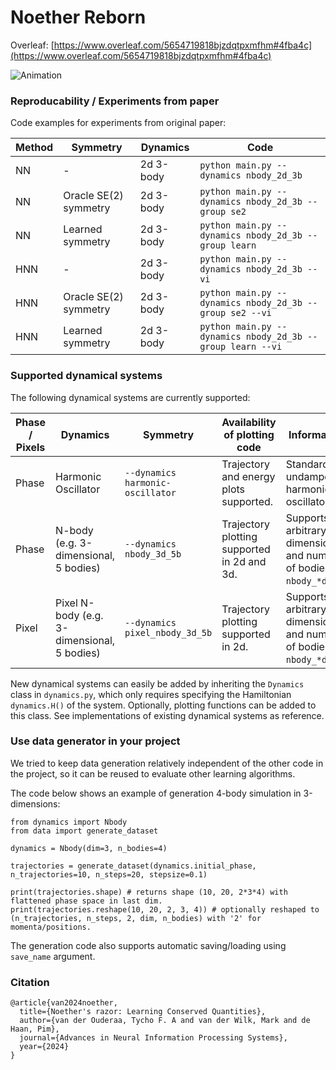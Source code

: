 # Noether Reborn

Overleaf: [https://www.overleaf.com/5654719818bjzdqtpxmfhm#4fba4c](https://www.overleaf.com/5654719818bjzdqtpxmfhm#4fba4c)

![Animation](https://github.com/tychovdo/noether-reborn/blob/main/plots/animation_3d_5_v2.gif)

### Reproducability / Experiments from paper

Code examples for experiments from original paper:

| Method | Symmetry | Dynamics | Code  | 
|---|---|---|---|
| NN | - | 2d 3-body | `python main.py --dynamics nbody_2d_3b` |
| NN | Oracle SE(2) symmetry | 2d 3-body | `python main.py --dynamics nbody_2d_3b --group se2` |
| NN | Learned symmetry | 2d 3-body | `python main.py --dynamics nbody_2d_3b --group learn` |
| HNN | - | 2d 3-body | `python main.py --dynamics nbody_2d_3b --vi` |
| HNN | Oracle SE(2) symmetry | 2d 3-body | `python main.py --dynamics nbody_2d_3b --group se2 --vi` |
| HNN | Learned symmetry | 2d 3-body | `python main.py --dynamics nbody_2d_3b --group learn --vi` |

### Supported dynamical systems

The following dynamical systems are currently supported:

| Phase / Pixels | Dynamics | Symmetry | Availability of plotting code | Information
|---|---|---|---|---|
|Phase| Harmonic Oscillator | `--dynamics harmonic-oscillator` | Trajectory and energy plots supported. | Standard undampened harmonic oscillator. 
|Phase| N-body (e.g. 3-dimensional, 5 bodies) | `--dynamics nbody_3d_5b` | Trajectory plotting supported in 2d and 3d. | Supports arbitrary dimension and number of bodies `nbody_*d_*b`. 
|Pixel| Pixel N-body (e.g. 3-dimensional, 5 bodies) | `--dynamics pixel_nbody_3d_5b` | Trajectory plotting supported in 2d. | Supports arbitrary dimension and number of bodies `nbody_*d_*b`. 

New dynamical systems can easily be added by inheriting the `Dynamics` class in `dynamics.py`, which only requires specifying the Hamiltonian `dynamics.H()` of the system. Optionally, plotting functions can be added to this class. See implementations of existing dynamical systems as reference.

### Use data generator in your project

We tried to keep data generation relatively independent of the other code in the project, so it can be reused to evaluate other learning algorithms.

The code below shows an example of generation 4-body simulation in 3-dimensions:

```
from dynamics import Nbody
from data import generate_dataset

dynamics = Nbody(dim=3, n_bodies=4)

trajectories = generate_dataset(dynamics.initial_phase, n_trajectories=10, n_steps=20, stepsize=0.1)

print(trajectories.shape) # returns shape (10, 20, 2*3*4) with flattened phase space in last dim.
print(trajectories.reshape(10, 20, 2, 3, 4)) # optionally reshaped to (n_trajectories, n_steps, 2, dim, n_bodies) with '2' for momenta/positions.
```

The generation code also supports automatic saving/loading using `save_name` argument.

### Citation

```
@article{van2024noether,
  title={Noether's razor: Learning Conserved Quantities},
  author={van der Ouderaa, Tycho F. A and van der Wilk, Mark and de Haan, Pim},
  journal={Advances in Neural Information Processing Systems},
  year={2024}
}
```

